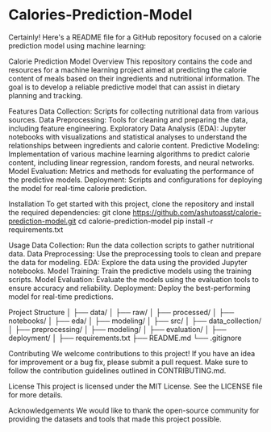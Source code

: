 # Calories-Prediction-Model

Certainly! Here's a README file for a GitHub repository focused on a calorie prediction model using machine learning:

Calorie Prediction Model
Overview
This repository contains the code and resources for a machine learning project aimed at predicting the calorie content of meals based on their ingredients and nutritional information. The goal is to develop a reliable predictive model that can assist in dietary planning and tracking.

Features
Data Collection: Scripts for collecting nutritional data from various sources.
Data Preprocessing: Tools for cleaning and preparing the data, including feature engineering.
Exploratory Data Analysis (EDA): Jupyter notebooks with visualizations and statistical analyses to understand the relationships between ingredients and calorie content.
Predictive Modeling: Implementation of various machine learning algorithms to predict calorie content, including linear regression, random forests, and neural networks.
Model Evaluation: Metrics and methods for evaluating the performance of the predictive models.
Deployment: Scripts and configurations for deploying the model for real-time calorie prediction.

Installation
To get started with this project, clone the repository and install the required dependencies:
git clone https://github.com/ashutoasst/calorie-prediction-model.git
cd calorie-prediction-model
pip install -r requirements.txt

Usage
Data Collection: Run the data collection scripts to gather nutritional data.
Data Preprocessing: Use the preprocessing tools to clean and prepare the data for modeling.
EDA: Explore the data using the provided Jupyter notebooks.
Model Training: Train the predictive models using the training scripts.
Model Evaluation: Evaluate the models using the evaluation tools to ensure accuracy and reliability.
Deployment: Deploy the best-performing model for real-time predictions.

Project Structure
│
├── data/
│   ├── raw/
│   ├── processed/
│
├── notebooks/
│   ├── eda/
│   ├── modeling/
│
├── src/
│   ├── data_collection/
│   ├── preprocessing/
│   ├── modeling/
│   ├── evaluation/
│   ├── deployment/
│
├── requirements.txt
├── README.md
└── .gitignore

Contributing
We welcome contributions to this project! If you have an idea for improvement or a bug fix, please submit a pull request. Make sure to follow the contribution guidelines outlined in CONTRIBUTING.md.

License
This project is licensed under the MIT License. See the LICENSE file for more details.

Acknowledgements
We would like to thank the open-source community for providing the datasets and tools that made this project possible.
